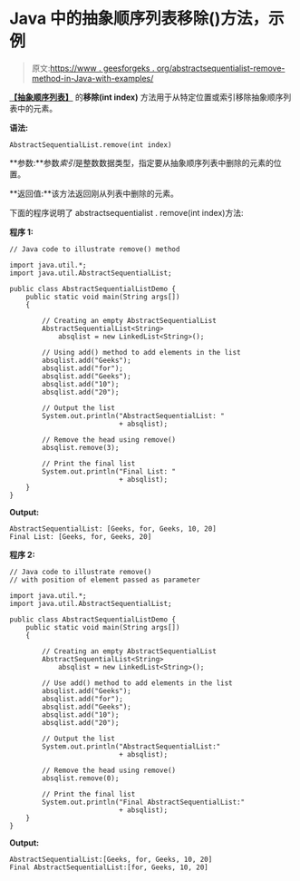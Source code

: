 # Java 中的抽象顺序列表移除()方法，示例

> 原文:[https://www . geesforgeks . org/abstractsequentialist-remove-method-in-Java-with-examples/](https://www.geeksforgeeks.org/abstractsequentiallist-remove-method-in-java-with-examples/)

[**【抽象顺序列表】**](https://www.geeksforgeeks.org/abstractsequentiallist-in-java-with-examples/) 的**移除(int index)** 方法用于从特定位置或索引移除抽象顺序列表中的元素。

**语法:**

```
AbstractSequentialList.remove(int index)
```

**参数:**参数*索引*是整数数据类型，指定要从抽象顺序列表中删除的元素的位置。

**返回值:**该方法返回刚从列表中删除的元素。

下面的程序说明了 abstractsequentialist . remove(int index)方法:

**程序 1:**

```
// Java code to illustrate remove() method

import java.util.*;
import java.util.AbstractSequentialList;

public class AbstractSequentialListDemo {
    public static void main(String args[])
    {

        // Creating an empty AbstractSequentialList
        AbstractSequentialList<String>
            absqlist = new LinkedList<String>();

        // Using add() method to add elements in the list
        absqlist.add("Geeks");
        absqlist.add("for");
        absqlist.add("Geeks");
        absqlist.add("10");
        absqlist.add("20");

        // Output the list
        System.out.println("AbstractSequentialList: "
                           + absqlist);

        // Remove the head using remove()
        absqlist.remove(3);

        // Print the final list
        System.out.println("Final List: "
                           + absqlist);
    }
}
```

**Output:**

```
AbstractSequentialList: [Geeks, for, Geeks, 10, 20]
Final List: [Geeks, for, Geeks, 20]

```

**程序 2:**

```
// Java code to illustrate remove()
// with position of element passed as parameter

import java.util.*;
import java.util.AbstractSequentialList;

public class AbstractSequentialListDemo {
    public static void main(String args[])
    {

        // Creating an empty AbstractSequentialList
        AbstractSequentialList<String>
            absqlist = new LinkedList<String>();

        // Use add() method to add elements in the list
        absqlist.add("Geeks");
        absqlist.add("for");
        absqlist.add("Geeks");
        absqlist.add("10");
        absqlist.add("20");

        // Output the list
        System.out.println("AbstractSequentialList:"
                           + absqlist);

        // Remove the head using remove()
        absqlist.remove(0);

        // Print the final list
        System.out.println("Final AbstractSequentialList:"
                           + absqlist);
    }
}
```

**Output:**

```
AbstractSequentialList:[Geeks, for, Geeks, 10, 20]
Final AbstractSequentialList:[for, Geeks, 10, 20]

```